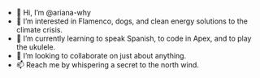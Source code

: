 - 👋 Hi, I’m @ariana-why
- 👀 I’m interested in Flamenco, dogs, and clean energy solutions to the climate crisis.
- 🌱 I’m currently learning to speak Spanish, to code in Apex, and to play the ukulele.
- 💞️ I’m looking to collaborate on just about anything.
- 📫 Reach me by whispering a secret to the north wind.

<!---
ariana-why/ariana-why is a ✨ special ✨ repository because its `README.md` (this file) appears on your GitHub profile.
You can click the Preview link to take a look at your changes.
--->
